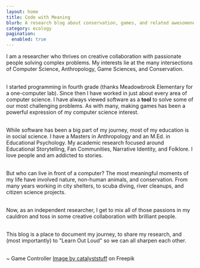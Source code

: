 ```yaml
---
layout: home
title: Code with Meaning
blurb: A research blog about conservation, games, and related awesomeness. This site is like a map to an old Action RPG. It's dangerous to go alone -- so join me!
category: ecology
pagination:
  enabled: true
---
```

I am a researcher who thrives on creative collaboration with passionate people solving complex problems. 
My interests lie at the many intersections of Computer Science, Anthropology, Game Sciences, and Conservation. 
<br /><br />

I started programming in fourth grade (thanks Meadowbrook Elementary for a one-computer lab). 
Since then I have worked in just about every area of computer science. 
I have always viewed software as a <b>tool</b> to solve some of our most challenging problems. 
As with many, making games has been a powerful expression of my computer science interest.
<br /><br />

While software has been a big part of my journey, most of my education is in social science. 
I have a Masters in Anthropology and an M.Ed. in Educational Psychology. 
My academic research focused around Educational Storytelling, Fan Communities, Narrative Identity, and Folklore. 
I love people and am addicted to stories.
<br /><br />

But who can live in front of a computer? 
The most meaningful moments of my life have involved nature, non-human animals, and conservation. 
From many years working in city shelters, to scuba diving, river cleanups, and citizen science projects. 
<br /><br />

Now, as an independent researcher, 
I get to mix all of those passions in my cauldron and toss in some creative collaboration with brilliant people. 
<br /><br />

This blog is a place to document my journey, to share my research, 
and (most importantly) to "Learn Out Loud" so we can all sharpen each other.
<br /><br />

~ Game Controller <a href="https://www.freepik.com/free-vector/joystick-game-sport-technology_10549680.htm#query=game%20controller&position=3&from_view=keyword&track=ais">Image by catalyststuff</a> on Freepik
